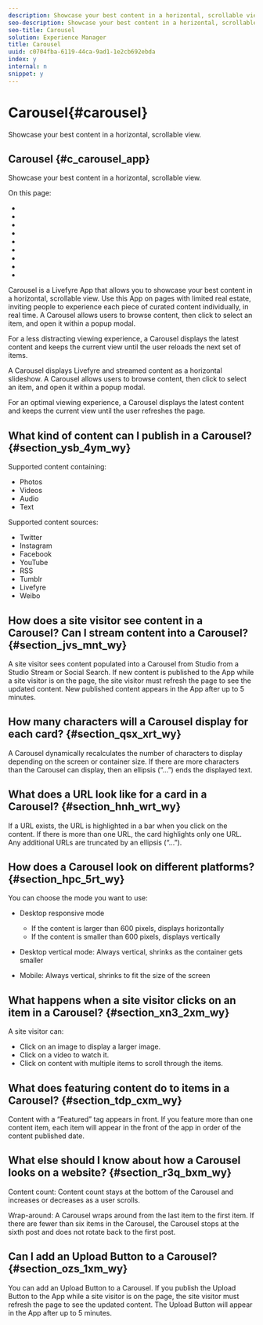 ```yaml
---
description: Showcase your best content in a horizontal, scrollable view.
seo-description: Showcase your best content in a horizontal, scrollable view.
seo-title: Carousel
solution: Experience Manager
title: Carousel
uuid: c0704fba-6119-44ca-9ad1-1e2cb692ebda
index: y
internal: n
snippet: y
---
```


# Carousel{#carousel}

Showcase your best content in a horizontal, scrollable view.

## Carousel {#c_carousel_app}

Showcase your best content in a horizontal, scrollable view. 

On this page:

* [](#c_carousel_app/section_ysb_4ym_wy) 
* [](#c_carousel_app/section_jvs_mnt_wy) 
* [](#c_carousel_app/section_qsx_xrt_wy) 
* [](#c_carousel_app/section_hnh_wrt_wy) 
* [](#c_carousel_app/section_hpc_5rt_wy) 
* [](#c_carousel_app/section_xn3_2xm_wy) 
* [](#c_carousel_app/section_tdp_cxm_wy) 
* [](#c_carousel_app/section_r3q_bxm_wy) 
* [](#c_carousel_app/section_ozs_1xm_wy)

Carousel is a Livefyre App that allows you to showcase your best content in a horizontal, scrollable view. Use this App on pages with limited real estate, inviting people to experience each piece of curated content individually, in real time. A Carousel allows users to browse content, then click to select an item, and open it within a popup modal.

For a less distracting viewing experience, a Carousel displays the latest content and keeps the current view until the user reloads the next set of items.

A Carousel displays Livefyre and streamed content as a horizontal slideshow. A Carousel allows users to browse content, then click to select an item, and open it within a popup modal.

For an optimal viewing experience, a Carousel displays the latest content and keeps the current view until the user refreshes the page.

## What kind of content can I publish in a Carousel? {#section_ysb_4ym_wy}

Supported content containing:

* Photos 
* Videos 
* Audio 
* Text

Supported content sources:

* Twitter 
* Instagram 
* Facebook 
* YouTube 
* RSS 
* Tumblr 
* Livefyre 
* Weibo

## How does a site visitor see content in a Carousel? Can I stream content into a Carousel? {#section_jvs_mnt_wy}

A site visitor sees content populated into a Carousel from Studio from a Studio Stream or Social Search. If new content is published to the App while a site visitor is on the page, the site visitor must refresh the page to see the updated content. New published content appears in the App after up to 5 minutes.

## How many characters will a Carousel display for each card? {#section_qsx_xrt_wy}

A Carousel dynamically recalculates the number of characters to display depending on the screen or container size. If there are more characters than the Carousel can display, then an ellipsis (“…”) ends the displayed text.

## What does a URL look like for a card in a Carousel? {#section_hnh_wrt_wy}

If a URL exists, the URL is highlighted in a bar when you click on the content. If there is more than one URL, the card highlights only one URL. Any additional URLs are truncated by an ellipsis (“…”).

## How does a Carousel look on different platforms? {#section_hpc_5rt_wy}

You can choose the mode you want to use:

* Desktop responsive mode

    * If the content is larger than 600 pixels, displays horizontally 
    * If the content is smaller than 600 pixels, displays vertically

* Desktop vertical mode: Always vertical, shrinks as the container gets smaller 
* Mobile: Always vertical, shrinks to fit the size of the screen

## What happens when a site visitor clicks on an item in a Carousel? {#section_xn3_2xm_wy}

A site visitor can:

* Click on an image to display a larger image. 
* Click on a video to watch it. 
* Click on content with multiple items to scroll through the items.

## What does featuring content do to items in a Carousel? {#section_tdp_cxm_wy}

Content with a “Featured” tag appears in front. If you feature more than one content item, each item will appear in the front of the app in order of the content published date.

## What else should I know about how a Carousel looks on a website? {#section_r3q_bxm_wy}

Content count: Content count stays at the bottom of the Carousel and increases or decreases as a user scrolls.

Wrap-around: A Carousel wraps around from the last item to the first item. If there are fewer than six items in the Carousel, the Carousel stops at the sixth post and does not rotate back to the first post.

## Can I add an Upload Button to a Carousel? {#section_ozs_1xm_wy}

You can add an Upload Button to a Carousel. If you publish the Upload Button to the App while a site visitor is on the page, the site visitor must refresh the page to see the updated content. The Upload Button will appear in the App after up to 5 minutes. 
